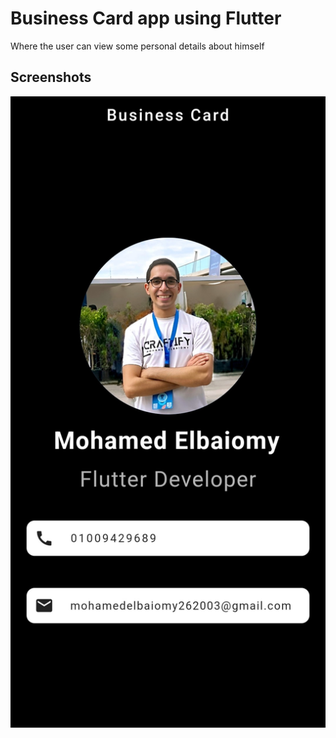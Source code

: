 
# Business Card app using Flutter

Where the user can view some personal details about himself


## Screenshots

![App Screenshot](https://github.com/mohamedelbaiomy/Business-Card/blob/master/screenshots/Business%20Card.jpg?raw=true)

